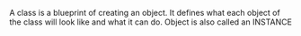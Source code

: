 A class is a blueprint of creating an object. It defines what each object of the class will look like and what it can do.
Object is also called an INSTANCE
